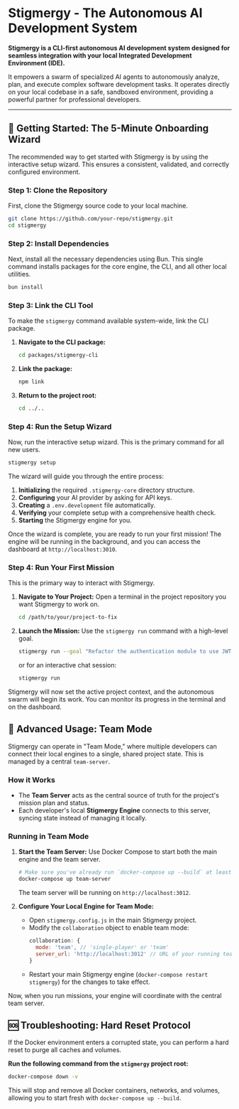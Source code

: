 # Stigmergy - The Autonomous AI Development System

**Stigmergy is a CLI-first autonomous AI development system designed for seamless integration with your local Integrated Development Environment (IDE).**

It empowers a swarm of specialized AI agents to autonomously analyze, plan, and execute complex software development tasks. It operates directly on your local codebase in a safe, sandboxed environment, providing a powerful partner for professional developers.

---

## 🚀 Getting Started: The 5-Minute Onboarding Wizard

The recommended way to get started with Stigmergy is by using the interactive setup wizard. This ensures a consistent, validated, and correctly configured environment.

### Step 1: Clone the Repository

First, clone the Stigmergy source code to your local machine.

```bash
git clone https://github.com/your-repo/stigmergy.git
cd stigmergy
```

### Step 2: Install Dependencies

Next, install all the necessary dependencies using Bun. This single command installs packages for the core engine, the CLI, and all other local utilities.

```bash
bun install
```

### Step 3: Link the CLI Tool

To make the `stigmergy` command available system-wide, link the CLI package.

1.  **Navigate to the CLI package:**
    ```bash
    cd packages/stigmergy-cli
    ```
2.  **Link the package:**
    ```bash
    npm link
    ```
3.  **Return to the project root:**
    ```bash
    cd ../..
    ```

### Step 4: Run the Setup Wizard

Now, run the interactive setup wizard. This is the primary command for all new users.

```bash
stigmergy setup
```

The wizard will guide you through the entire process:
1.  **Initializing** the required `.stigmergy-core` directory structure.
2.  **Configuring** your AI provider by asking for API keys.
3.  **Creating** a `.env.development` file automatically.
4.  **Verifying** your complete setup with a comprehensive health check.
5.  **Starting** the Stigmergy engine for you.

Once the wizard is complete, you are ready to run your first mission! The engine will be running in the background, and you can access the dashboard at `http://localhost:3010`.

### Step 4: Run Your First Mission

This is the primary way to interact with Stigmergy.

1.  **Navigate to Your Project:** Open a terminal in the project repository you want Stigmergy to work on.
    ```bash
    cd /path/to/your/project-to-fix
    ```

2.  **Launch the Mission:** Use the `stigmergy run` command with a high-level goal.
    ```bash
    stigmergy run --goal "Refactor the authentication module to use JWT instead of session cookies."
    ```
    or for an interactive chat session:
    ```bash
    stigmergy run
    ```

Stigmergy will now set the active project context, and the autonomous swarm will begin its work. You can monitor its progress in the terminal and on the dashboard.

## 🚀 Advanced Usage: Team Mode

Stigmergy can operate in "Team Mode," where multiple developers can connect their local engines to a single, shared project state. This is managed by a central `team-server`.

### How it Works

*   The **Team Server** acts as the central source of truth for the project's mission plan and status.
*   Each developer's local **Stigmergy Engine** connects to this server, syncing state instead of managing it locally.

### Running in Team Mode

1.  **Start the Team Server:**
    Use Docker Compose to start both the main engine and the team server.
    ```bash
    # Make sure you've already run `docker-compose up --build` at least once
    docker-compose up team-server
    ```
    The team server will be running on `http://localhost:3012`.

2.  **Configure Your Local Engine for Team Mode:**
    *   Open `stigmergy.config.js` in the main Stigmergy project.
    *   Modify the `collaboration` object to enable team mode:
        ```javascript
        collaboration: {
          mode: 'team', // 'single-player' or 'team'
          server_url: 'http://localhost:3012' // URL of your running team server
        }
        ```
    *   Restart your main Stigmergy engine (`docker-compose restart stigmergy`) for the changes to take effect.

Now, when you run missions, your engine will coordinate with the central team server.

## 🆘 Troubleshooting: Hard Reset Protocol

If the Docker environment enters a corrupted state, you can perform a hard reset to purge all caches and volumes.

**Run the following command from the `stigmergy` project root:**
```bash
docker-compose down -v
```
This will stop and remove all Docker containers, networks, and volumes, allowing you to start fresh with `docker-compose up --build`.
